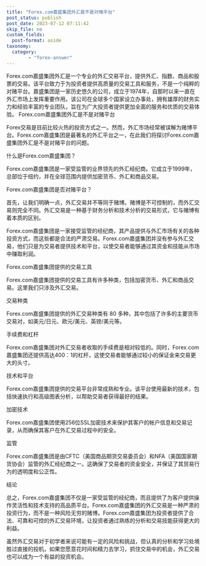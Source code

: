 ```yaml
---
title: "Forex.com嘉盛集团外汇是不是对赌平台"
post_status: publish
post_date: 2023-07-12 07:11:42
skip_file: no
custom_fields: 
  post-format: aside
taxonomy:
  category:
        - "forex-answer"
---
```


Forex.com嘉盛集团外汇是一个专业的外汇交易平台，提供外汇、指数、商品和股票的交易。该平台致力于为投资者提供高质量的交易工具和服务，不是一个纯粹的对赌平台。嘉盛集团是一家历史悠久的公司，成立于1974年，自那时以来一直在外汇市场上发挥重要作用。该公司在全球多个国家设立办事处，拥有雄厚的财务实力和经验丰富的专业团队，旨在为广大投资者提供更加全面的服务和优质的交易体验。 Forex.com嘉盛集团外汇是不是对赌平台

Forex交易是目前比较火热的投资方式之一。然而，外汇市场经常被误解为赌博平台。Forex.com嘉盛集团是最著名的外汇平台之一，在此我们将探讨Forex.com嘉盛集团外汇是不是对赌平台的问题。

什么是Forex.com嘉盛集团？

Forex.com嘉盛集团是一家受监管的业界领先的外汇经纪商。它成立于1999年，总部位于纽约，并在全球范围内提供加密货币、外汇和商品交易。

Forex.com嘉盛集团是否对赌平台？

首先，让我们明确一点，外汇交易并不等同于赌博。赌博是不可控制的，而外汇交易则完全不同。外汇交易是一种基于财务分析和技术分析的交易形式，它与赌博有着本质的区别。

Forex.com嘉盛集团是一家接受监管的经纪商，其产品提供与外汇市场有关的各种投资方式，而这些都是合法的严肃交易。Forex.com嘉盛集团并没有参与外汇交易，他们只是为交易者提供技术和平台，以使交易者能够通过其资金和技能从市场中赚取利润。

Forex.com嘉盛集团提供的交易工具

Forex.com嘉盛集团提供的交易工具有许多种类，包括加密货币、外汇和商品交易。这里我们只涉及外汇交易。

交易种类

Forex.com嘉盛集团提供的外汇交易种类有 80 多种，其中包括了许多的主要货币交易对，如美元/日元、欧元/美元、英镑/美元等。

手续费和杠杆

Forex.com嘉盛集团对外汇交易者收取的手续费是相对较低的。同时，Forex.com嘉盛集团还提供高达400：1的杠杆，这使交易者能够通过较小的保证金来交易更大的头寸。

技术和平台

Forex.com嘉盛集团提供的交易平台非常成熟和专业。该平台使用最新的技术，包括快速执行和高级图表分析，以帮助交易者获得最好的结果。

加密技术

Forex.com嘉盛集团使用256位SSL加密技术来保护其客户的帐户信息和交易记录，从而确保其客户在外汇交易过程中的安全。

监管

Forex.com嘉盛集团是由CFTC（美国商品期货交易委员会）和NFA（美国国家期货协会）监管的外汇经纪商之一。这确保了交易者的资金安全，并保证了其贸易行为的透明度和公正性。

结论

总之，Forex.com嘉盛集团不仅是一家受监管的经纪商，而且提供了为客户提供操作灵活性和技术支持的高品质平台。Forex.com嘉盛集团的外汇交易是一种严肃的投资行为，而不是一种风险无穷的赌博。Forex.com嘉盛集团为投资者提供了合法、可靠和可控的外汇交易环境，让投资者通过熟练的分析和交易技能获得更大的利益。

虽然外汇交易对于初学者来说可能有一定的风险和挑战，但认真的分析和学习处境胜过直接的投机，如果您愿意花时间和精力去学习，抓住交易中的机会，外汇交易也可以成为一个有益的投资机会。 
